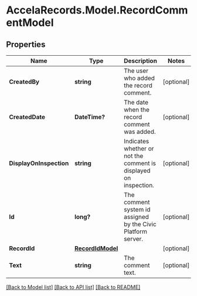 # AccelaRecords.Model.RecordCommentModel
## Properties

Name | Type | Description | Notes
------------ | ------------- | ------------- | -------------
**CreatedBy** | **string** | The user who added the record comment. | [optional] 
**CreatedDate** | **DateTime?** | The date when the record comment was added. | [optional] 
**DisplayOnInspection** | **string** | Indicates whether or not the comment is displayed on inspection. | [optional] 
**Id** | **long?** | The comment system id assigned by the Civic Platform server. | [optional] 
**RecordId** | [**RecordIdModel**](RecordIdModel.md) |  | [optional] 
**Text** | **string** | The comment text. | [optional] 

[[Back to Model list]](../README.md#documentation-for-models) [[Back to API list]](../README.md#documentation-for-api-endpoints) [[Back to README]](../README.md)

